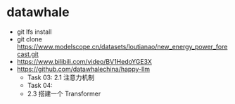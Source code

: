 # datawhale
  - git lfs install
  - git clone https://www.modelscope.cn/datasets/loutianao/new_energy_power_forecast.git
  - https://www.bilibili.com/video/BV1HedoYGE3X
  - https://github.com/datawhalechina/happy-llm
    - Task 03: 2.1 注意力机制
    - Task 04: 
    - 2.3 搭建一个 Transformer
